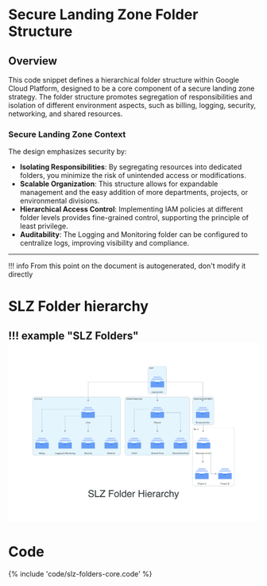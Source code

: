 # Secure Landing Zone Folder Structure

## Overview

This code snippet defines a hierarchical folder structure within Google Cloud Platform, designed to be a core component of a secure landing zone strategy. The folder structure promotes segregation of responsibilities and isolation of different environment aspects, such as billing, logging, security, networking, and shared resources.


### Secure Landing Zone Context

The design emphasizes security by:

- **Isolating Responsibilities**: By segregating resources into dedicated folders, you minimize the risk of unintended access or modifications.
- **Scalable Organization**: This structure allows for expandable management and the easy addition of more departments, projects, or environmental divisions.
- **Hierarchical Access Control**: Implementing IAM policies at different folder levels provides fine-grained control, supporting the principle of least privilege.
- **Auditability**: The Logging and Monitoring folder can be configured to centralize logs, improving visibility and compliance.

---
!!! info
    From this point on the document is autogenerated, don't modify it directly
    
# SLZ Folder hierarchy

!!! example "SLZ Folders"
    ![image info](./img/slz-folders-core.png)
---
# Code

{% include 'code/slz-folders-core.code' %}
